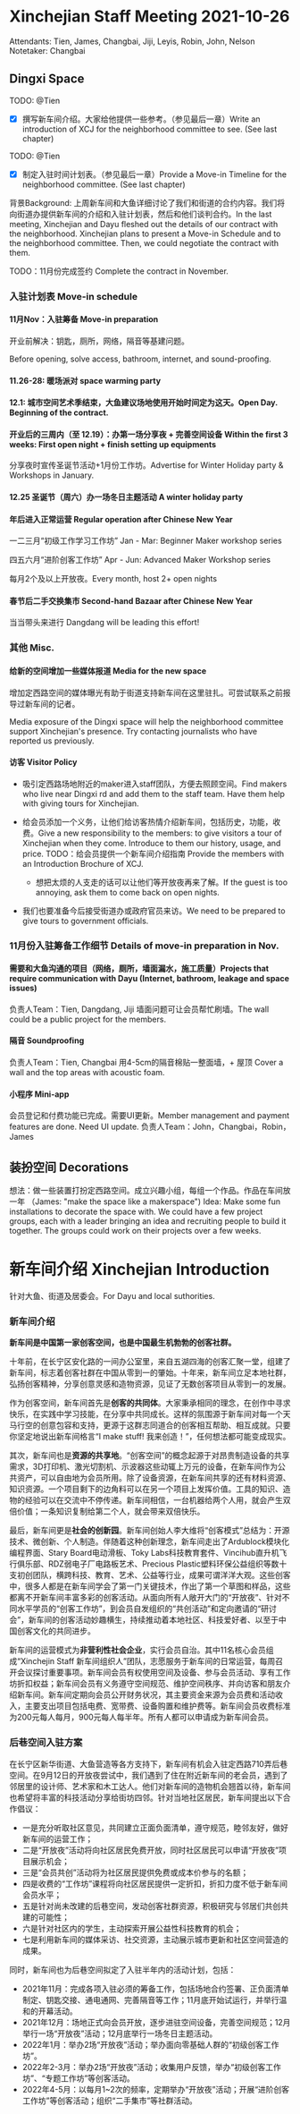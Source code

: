 Xinchejian Staff Meeting 2021-10-26
=========

Attendants: Tien, James, Changbai, Jiji, Leyis, Robin, John, Nelson
Notetaker: Changbai



## Dingxi Space

TODO: @Tien

- [x] 撰写新车间介绍。大家给他提供一些参考。（参见最后一章）Write an introduction of XCJ for the neighborhood committee to see. (See last chapter)

TODO: @Tien 

- [x] 制定入驻时间计划表。（参见最后一章）Provide a Move-in Timeline for the neighborhood committee. (See last chapter)

背景Background: 上周新车间和大鱼详细讨论了我们和街道的合约内容。我们将向街道办提供新车间的介绍和入驻计划表，然后和他们谈判合约。In the last meeting, Xinchejian and Dayu fleshed out the details of our contract with the neighborhood. 
Xinchejian plans to present a Move-in Schedule and  to the neighborhood committee. Then, we could negotiate the contract with them.



TODO：11月份完成签约 Complete the contract in November.

### 入驻计划表 Move-in schedule

#### 11月Nov：入驻筹备 Move-in preparation
开业前解决：钥匙，厕所，网络，隔音等基建问题。

Before opening, solve access, bathroom, internet, and sound-proofing.

#### 11.26-28: 暖场派对 space warming party
#### 12.1: 城市空间艺术季结束，大鱼建议场地使用开始时间定为这天。Open Day. Beginning of the contract.
#### 开业后的三周内（至 12.19）：办第一场分享夜 + 完善空间设备 Within the first 3 weeks: First open night + finish setting up equipments
分享夜时宣传圣诞节活动+1月份工作坊。Advertise for Winter Holiday party & Workshops in January.

#### 12.25 圣诞节（周六）办一场冬日主题活动 A winter holiday party

#### 年后进入正常运营 Regular operation after Chinese New Year
一二三月“初级工作学习工作坊” Jan - Mar: Beginner Maker workshop series

四五六月“进阶创客工作坊” Apr - Jun: Advanced Maker Workshop series

每月2个及以上开放夜。Every month, host 2+ open nights

#### 春节后二手交换集市 Second-hand Bazaar after Chinese New Year
当当带头来进行 Dangdang will be leading this effort!


### 其他 Misc.

#### 给新的空间增加一些媒体报道 Media for the new space

增加定西路空间的媒体曝光有助于街道支持新车间在这里驻扎。可尝试联系之前报导过新车间的记者。

Media exposure of the Dingxi space will help the neighborhood committee support Xinchejian's presence. Try contacting journalists who have reported us previously.

#### 访客 Visitor Policy


- 吸引定西路场地附近的maker进入staff团队，方便去照顾空间。Find makers who live near Dingxi rd and add them to the staff team. Have them help with giving tours for Xinchejian.
- 给会员添加一个义务，让他们给访客热情介绍新车间，包括历史，功能，收费。Give a new responsibility to the members: to give visitors a tour of Xinchejian when they come. Introduce to them our history, usage, and price.
  TODO：给会员提供一个新车间介绍指南 Provide the members with an Introduction Brochure of XCJ.

  - 想把太烦的人支走的话可以让他们等开放夜再来了解。If the guest is too annoying, ask them to come back on open nights.
- 我们也要准备今后接受街道办或政府官员来访。We need to be prepared to give tours to government officials.


### 11月份入驻筹备工作细节 Details of move-in preparation in Nov.

#### 需要和大鱼沟通的项目（网络，厕所，墙面漏水，施工质量）Projects that require communication with Dayu (Internet, bathroom, leakage and space issues)

负责人Team：Tien, Dangdang, Jiji
墙面问题可让会员帮忙刷墙。The wall could be a public project for the members.

#### 隔音 Soundproofing

负责人Team：Tien, Changbai
用4-5cm的隔音棉贴一整面墙，+ 屋顶 Cover a wall and the top areas with acoustic foam.

#### 小程序 Mini-app

会员登记和付费功能已完成。需要UI更新。Member management and payment features are done. Need UI update.
负责人Team：John，Changbai，Robin，James




## 装扮空间 Decorations

想法：做一些装置打扮定西路空间。成立兴趣小组，每组一个作品。作品在车间放一年
（James: "make the space like a makerspace")
Idea: Make some fun installations to decorate the space with. We could have a few project groups, each with a leader bringing an idea and recruiting people to build it together. The groups could work on their projects over a few weeks.



# 新车间介绍 Xinchejian Introduction 

针对大鱼、街道及居委会。For Dayu and local suthorities.

### 新车间介绍

**新车间是中国第一家创客空间，也是中国最生机勃勃的创客社群。**

十年前，在长宁区安化路的一间办公室里，来自五湖四海的创客汇聚一堂，组建了新车间，标志着创客社群在中国从零到一的肇始。十年来，新车间立足本地社群，弘扬创客精神，分享创意灵感和造物资源，见证了无数创客项目从零到一的发展。

作为创客空间，新车间首先是**创客的共同体**。大家秉承相同的理念，在创作中寻求快乐，在实践中学习技能，在分享中共同成长。这样的氛围源于新车间对每一个天马行空的创意包容和支持，更源于这群志同道合的创客相互帮助、相互成就。只要你坚定地说出新车间格言“I make stuff! 我来创造！”，任何想法都可能变成现实。

其次，新车间也是**资源的共享地**。“创客空间”的概念起源于对昂贵制造设备的共享需求，3D打印机、激光切割机、示波器这些动辄上万元的设备，在新车间作为公共资产，可以自由地为会员所用。除了设备资源，在新车间共享的还有材料资源、知识资源。一个项目剩下的边角料可以在另一个项目上发挥价值。工具的知识、造物的经验可以在交流中不停传递。新车间相信，一台机器给两个人用，就会产生双倍价值；一条知识复制给第二个人，就会带来双倍快乐。

最后，新车间更是**社会的创新园**。新车间创始人李大维将“创客模式”总结为：开源技术、微创新、个人制造。伴随着这种创新理念，新车间走出了Ardublock模块化编程界面、Stary Board电动滑板、Toky Labs科技教育套件、Vincihub直升机飞行俱乐部、RDZ弱电子厂电路板艺术、Precious Plastic塑料环保公益组织等数十支初创团队，横跨科技、教育、艺术、公益等行业，成果可谓洋洋大观。这些创客中，很多人都是在新车间学会了第一门关键技术，作出了第一个草图和样品，这些都离不开新车间丰富多彩的创客活动。从面向所有人敞开大门的“开放夜”、针对不同水平学员的“创客工作坊”，到会员自发组织的“共创活动”和定向邀请的“研讨会”，新车间的创客活动妙趣横生，持续推动着本地社区、科技爱好者、以至于中国创客文化的共同进步。

新车间的运营模式为**非营利性社会企业**，实行会员自治。其中11名核心会员组成“Xinchejin Staff 新车间组织人”团队，志愿服务于新车间的日常运营，每周召开会议探讨重要事项。新车间会员有权使用空间及设备、参与会员活动、享有工作坊折扣权益；新车间会员有义务遵守空间规范、维护空间秩序、并向访客和朋友介绍新车间。新车间定期向会员公开财务状况，其主要资金来源为会员费和活动收入，主要支出项目包括电费、宽带费、设备购置和维护费等。新车间会员收费标准为200元每人每月，900元每人每半年。所有人都可以申请成为新车间会员。

### 后巷空间入驻方案

在长宁区新华街道、大鱼营造等各方支持下，新车间有机会入驻定西路710弄后巷空间。在9月12日的开放夜尝试中，我们遇到了住在附近新车间的老会员，遇到了邻居里的设计师、艺术家和木工达人。他们对新车间的造物机会翘首以待，新车间也希望将丰富的科技活动分享给街坊四邻。针对当地社区居民，新车间提出以下合作倡议：

- 一是充分听取社区意见，共同建立正面负面清单，遵守规范，睦邻友好，做好新车间的运营工作；
- 二是“开放夜”活动将向社区居民免费开放，同时社区居民可以申请“开放夜”项目展示机会；
- 三是“会员共创”活动将为社区居民提供免费或成本价参与的名额；
- 四是收费的“工作坊”课程将向社区居民提供一定折扣，折扣力度不低于新车间会员水平；
- 五是针对尚未改建的后巷空间，发动创客社群资源，积极研究与邻居们共创共建的可能性；
- 六是针对社区内的学生，主动探索开展公益性科技教育的机会；
- 七是利用新车间的媒体采访、社交资源，主动展示城市更新和社区空间营造的成果。

同时，新车间也为后巷空间拟定了入驻半年内的活动计划，包括：

- 2021年11月：完成各项入驻必须的筹备工作，包括场地合约签署、正负面清单制定、钥匙交接、通电通网、完善隔音等工作；11月底开始试运行，并举行温和的开幕活动。
- 2021年12月：场地正式向会员开放，逐步进驻空间设备，完善空间规范；12月举行一场“开放夜”活动；12月底举行一场冬日主题活动。
- 2022年1月：举办2场“开放夜”活动；举办面向零基础人群的“初级创客工作坊”。
- 2022年2-3月：举办2场“开放夜”活动；收集用户反馈，举办“初级创客工作坊”、“专题工作坊”等创客活动。
- 2022年4-5月：以每月1~2次的频率，定期举办“开放夜”活动；开展“进阶创客工作坊”等创客活动；组织“二手集市”等社群活动。

